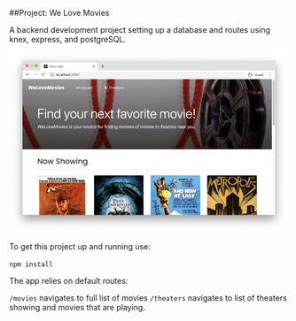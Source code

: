 ##Project: We Love Movies

A backend development project setting up a database and routes using knex, express, and postgreSQL.

![Alt text](image.png)

To get this project up and running use:

`npm install`

The app relies on default routes:

`/movies` navigates to full list of movies
`/theaters` navigates to list of theaters showing and movies that are playing.
